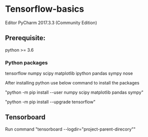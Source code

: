# Tensorflow-basics

Editor PyCharm 2017.3.3 (Community Edition)

## Prerequisite:

python >= 3.6 

### Python packages
tensorflow
numpy
scipy
matplotlib
ipython
pandas
sympy
nose

After installing python use below command to install the packages 

"python -m pip install --user numpy scipy matplotlib pandas sympy"

"python -m pip install --upgrade tensorflow"


## Tensorboard

Run command "tensorboard --logdir="project-parent-direcory""

